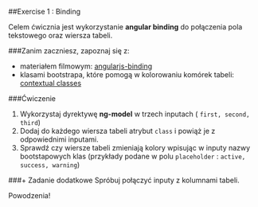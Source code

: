 ##Exercise 1 : Binding

Celem ćwicznia jest wykorzystanie **angular binding** do połączenia pola tekstowego oraz wiersza tabeli. 

###Zanim zaczniesz, zapoznaj się z:
* materiałem filmowym: [angularjs-binding](https://egghead.io/lessons/angularjs-binding)
* klasami bootstrapa, które pomogą w kolorowaniu komórek tabeli: [contextual classes](http://getbootstrap.com/css/#tables)

###Ćwiczenie

1. Wykorzystaj dyrektywę **ng-model** w trzech inputach ( ```first, second, third```) 
2. Dodaj do każdego wiersza tabeli atrybut ```class``` i powiąż je z odpowiednimi inputami.
3. Sprawdź czy wiersze tabeli zmieniają kolory wpisując w inputy nazwy bootstapowych klas (przykłady podane w polu ```placeholder``` : ```active, success, warning```)


###+ Zadanie dodatkowe
Spróbuj połączyć inputy z kolumnami tabeli.

Powodzenia!